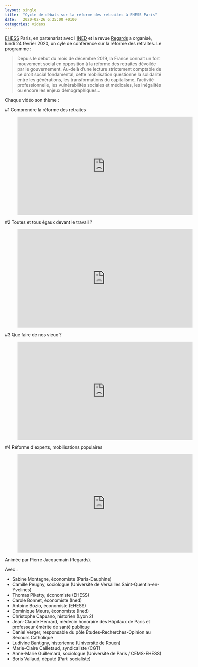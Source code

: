 ```yaml
---
layout: single
title:  "Cycle de débats sur la réforme des retraites à EHESS Paris"
date:   2020-02-26 6:35:00 +0100
categories: videos
---
```


[EHESS](https://www.ehess.fr/) Paris, en partenariat avec l'[INED](https://www.ined.fr) et la revue [Regards](https://en3s.fr/recherche-et-publications/revue-regards/) a organisé, lundi 24 février 2020, un cyle de conférence sur la réforme des retraites. Le programme :

>Depuis le début du mois de décembre 2019, la France connaît un fort mouvement social en opposition à la réforme des retraites dévoilée par le gouvernement. Au-delà d’une lecture strictement comptable de ce droit social fondamental, cette mobilisation questionne la solidarité entre les générations, les transformations du capitalisme, l’activité professionnelle, les vulnérabilités sociales et médicales, les inégalités ou encore les enjeux démographiques...

Chaque vidéo son thème :

#1 Comprendre la réforme des retraites
<figure class="video_container">
<iframe width="560" height="315" src="https://www.youtube.com/embed/WH_2s-rvpns" frameborder="0" allow="accelerometer; autoplay; encrypted-media; gyroscope; picture-in-picture" allowfullscreen></iframe>
</figure>

#2 Toutes et tous égaux devant le travail ?
<figure class="video_container">
<iframe width="560" height="315" src="https://www.youtube.com/embed/PRE9ExAZgDk" frameborder="0" allow="accelerometer; autoplay; encrypted-media; gyroscope; picture-in-picture" allowfullscreen></iframe>
</figure>

#3 Que faire de nos vieux ?
<figure class="video_container">
<iframe width="560" height="315" src="https://www.youtube.com/embed/OqKHrSuLSwE" frameborder="0" allow="accelerometer; autoplay; encrypted-media; gyroscope; picture-in-picture" allowfullscreen></iframe>
</figure>

#4 Réforme d'experts, mobilisations populaires
<figure class="video_container">
<iframe width="560" height="315" src="https://www.youtube.com/embed/CnW5ta3CPU4" frameborder="0" allow="accelerometer; autoplay; encrypted-media; gyroscope; picture-in-picture" allowfullscreen></iframe>
</figure>

Animée par Pierre Jacquemain (Regards).

Avec :
- Sabine Montagne, économiste (Paris-Dauphine)
- Camille Peugny, sociologue (Université de Versailles Saint-Quentin-en-Yvelines)
- Thomas Piketty, économiste (EHESS)
- Carole Bonnet, économiste (Ined)
- Antoine Bozio, économiste (EHESS)
- Dominique Meurs, économiste (Ined)
- Christophe Capuano, historien (Lyon 2)
- Jean-Claude Henrard, médecin honoraire des Hôpitaux de Paris et professeur émérite de santé publique
- Daniel Verger, responsable du pôle Études-Recherches-Opinion au Secours Catholique
- Ludivine Bantigny, historienne (Université de Rouen)
- Marie-Claire Cailletaud, syndicaliste (CGT)
- Anne-Marie Guillemard, sociologue (Université de Paris / CEMS-EHESS)
- Boris Vallaud, député (Parti socialiste)
